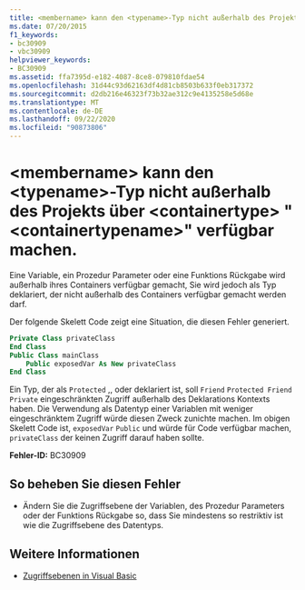 ```yaml
---
title: <membername> kann den <typename>-Typ nicht außerhalb des Projekts über <containertype> "<containertypename>" verfügbar machen.
ms.date: 07/20/2015
f1_keywords:
- bc30909
- vbc30909
helpviewer_keywords:
- BC30909
ms.assetid: ffa7395d-e182-4087-8ce8-079810fdae54
ms.openlocfilehash: 31d44c93d62163df4d81cb8503b633f0eb317372
ms.sourcegitcommit: d2db216e46323f73b32ae312c9e4135258e5d68e
ms.translationtype: MT
ms.contentlocale: de-DE
ms.lasthandoff: 09/22/2020
ms.locfileid: "90873806"
---
```

# <a name="membername-cannot-expose-type-typename-outside-the-project-through-containertype-containertypename"></a>\<membername> kann den \<typename>-Typ nicht außerhalb des Projekts über \<containertype> "\<containertypename>" verfügbar machen.

Eine Variable, ein Prozedur Parameter oder eine Funktions Rückgabe wird außerhalb ihres Containers verfügbar gemacht, Sie wird jedoch als Typ deklariert, der nicht außerhalb des Containers verfügbar gemacht werden darf.  
  
 Der folgende Skelett Code zeigt eine Situation, die diesen Fehler generiert.  
  
```vb  
Private Class privateClass  
End Class  
Public Class mainClass  
    Public exposedVar As New privateClass  
End Class  
```  
  
 Ein Typ, der als `Protected` ,, oder deklariert ist, soll `Friend` `Protected Friend` `Private` eingeschränkten Zugriff außerhalb des Deklarations Kontexts haben. Die Verwendung als Datentyp einer Variablen mit weniger eingeschränktem Zugriff würde diesen Zweck zunichte machen. Im obigen Skelett Code ist, `exposedVar` `Public` und würde für Code verfügbar machen, `privateClass` der keinen Zugriff darauf haben sollte.  
  
 **Fehler-ID:** BC30909  
  
## <a name="to-correct-this-error"></a>So beheben Sie diesen Fehler  
  
- Ändern Sie die Zugriffsebene der Variablen, des Prozedur Parameters oder der Funktions Rückgabe so, dass Sie mindestens so restriktiv ist wie die Zugriffsebene des Datentyps.  
  
## <a name="see-also"></a>Weitere Informationen

- [Zugriffsebenen in Visual Basic](../../programming-guide/language-features/declared-elements/access-levels.md)
